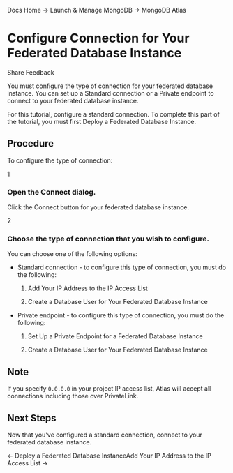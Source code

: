 Docs Home → Launch & Manage MongoDB → MongoDB Atlas

# Configure Connection for Your Federated Database Instance

Share Feedback

You must configure the type of connection for your federated database
instance. You can set up a Standard connection or a Private endpoint to
connect to your federated database instance.

For this tutorial, configure a standard connection. To complete this part of
the tutorial, you must first Deploy a Federated Database Instance.

## Procedure

To configure the type of connection:

1

### Open the Connect dialog.

Click the Connect button for your federated database instance.

2

### Choose the type of connection that you wish to configure.

You can choose one of the following options:

  * Standard connection \- to configure this type of connection, you must do the following:

    1. Add Your IP Address to the IP Access List

    2. Create a Database User for Your Federated Database Instance

  * Private endpoint \- to configure this type of connection, you must do the following:

    1. Set Up a Private Endpoint for a Federated Database Instance

    2. Create a Database User for Your Federated Database Instance

## Note

If you specify `0.0.0.0` in your project IP access list, Atlas will accept all
connections including those over PrivateLink.

## Next Steps

Now that you've configured a standard connection, connect to your federated
database instance.

← Deploy a Federated Database InstanceAdd Your IP Address to the IP Access
List →

